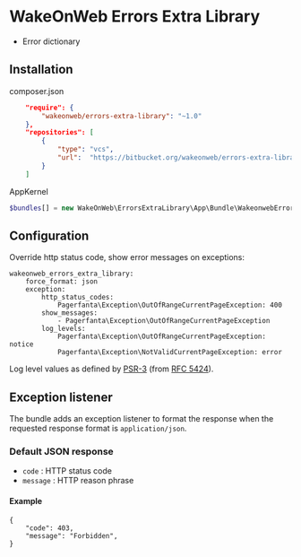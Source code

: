 WakeOnWeb Errors Extra Library
=============================

- Error dictionary

## Installation

composer.json

```json
    "require": {
        "wakeonweb/errors-extra-library": "~1.0"
    },
    "repositories": [
        {
            "type": "vcs",
            "url":  "https://bitbucket.org/wakeonweb/errors-extra-library.git"
        }
    ]
```


AppKernel

```php
$bundles[] = new WakeOnWeb\ErrorsExtraLibrary\App\Bundle\WakeonwebErrorsExtraLibraryBundle();
```

## Configuration

Override http status code, show error messages on exceptions:

```
wakeonweb_errors_extra_library:
    force_format: json
    exception:
        http_status_codes:
            Pagerfanta\Exception\OutOfRangeCurrentPageException: 400
        show_messages:
            - Pagerfanta\Exception\OutOfRangeCurrentPageException
        log_levels:
            Pagerfanta\Exception\OutOfRangeCurrentPageException: notice
            Pagerfanta\Exception\NotValidCurrentPageException: error

```

Log level values as defined by [PSR-3](http://www.php-fig.org/psr/psr-3/#basics) (from [RFC 5424](https://tools.ietf.org/html/rfc5424)).

## Exception listener

The bundle adds an exception listener to format the response when the requested response format is `application/json`.

### Default JSON response

 - `code` : HTTP status code
 - `message` : HTTP reason phrase

#### Example

```
{
    "code": 403,
    "message": "Forbidden",
}
```
